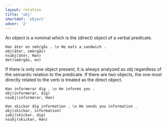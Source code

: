 ```yaml
---
layout: relation
title: 'obj'
shortdef: 'object'
udver: '2'
---
```


An object is a nominal which is the (direct) object of a verbal predicate. 

~~~ sdparse
Han äter en smörgås . \n He eats a sandwich .
obj(äter, smörgås)
nsubj(äter, Han)
det(smörgås, en)
~~~

If there is only one object present, it is always analyzed as _obj_ regardless of the semantic relation to the predicate. 
If there are two objects, the one most directly related to the verb is treated as the direct object.

~~~ sdparse
Han informerar dig . \n He informs you .
obj(informerar, dig)
nsubj(informerar, Han)
~~~

~~~ sdparse
Han skickar dig information . \n He sends you information .
obj(skickar, information)
iobj(skickar, dig)
nsubj(skickar, Han)
~~~
<!-- Interlanguage links updated Čt lis 12 09:43:35 CET 2020 -->
